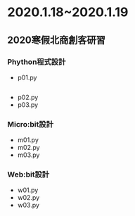 # 2020.1.18~2020.1.19
## 2020寒假北商創客研習

### Phython程式設計
- p01.py
```python

```
- p02.py
- p03.py

### Micro:bit設計
- m01.py
- m02.py
- m03.py

### Web:bit設計
- w01.py
- w02.py
- w03.py
